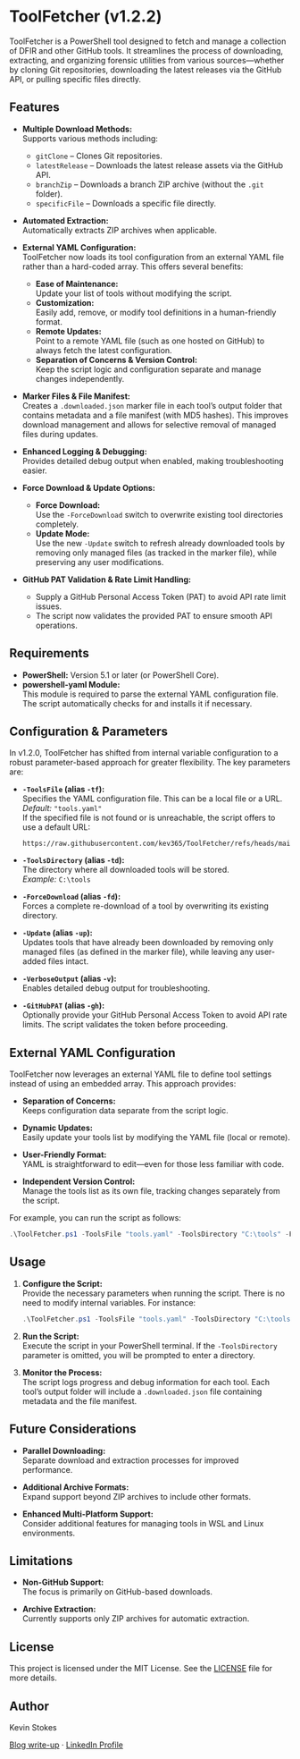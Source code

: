 # ToolFetcher (v1.2.2)

ToolFetcher is a PowerShell tool designed to fetch and manage a collection of DFIR and other GitHub tools. It streamlines the process of downloading, extracting, and organizing forensic utilities from various sources—whether by cloning Git repositories, downloading the latest releases via the GitHub API, or pulling specific files directly.

## Features

- **Multiple Download Methods:**  
  Supports various methods including:
  - `gitClone` – Clones Git repositories.
  - `latestRelease` – Downloads the latest release assets via the GitHub API.
  - `branchZip` – Downloads a branch ZIP archive (without the `.git` folder).
  - `specificFile` – Downloads a specific file directly.

- **Automated Extraction:**  
  Automatically extracts ZIP archives when applicable.

- **External YAML Configuration:**  
  ToolFetcher now loads its tool configuration from an external YAML file rather than a hard-coded array. This offers several benefits:
  - **Ease of Maintenance:**  
    Update your list of tools without modifying the script.
  - **Customization:**  
    Easily add, remove, or modify tool definitions in a human-friendly format.
  - **Remote Updates:**  
    Point to a remote YAML file (such as one hosted on GitHub) to always fetch the latest configuration.
  - **Separation of Concerns & Version Control:**  
    Keep the script logic and configuration separate and manage changes independently.

- **Marker Files & File Manifest:**  
  Creates a `.downloaded.json` marker file in each tool’s output folder that contains metadata and a file manifest (with MD5 hashes). This improves download management and allows for selective removal of managed files during updates.

- **Enhanced Logging & Debugging:**  
  Provides detailed debug output when enabled, making troubleshooting easier.

- **Force Download & Update Options:**  
  - **Force Download:**  
    Use the `-ForceDownload` switch to overwrite existing tool directories completely.
  - **Update Mode:**  
    Use the new `-Update` switch to refresh already downloaded tools by removing only managed files (as tracked in the marker file), while preserving any user modifications.

- **GitHub PAT Validation & Rate Limit Handling:**  
  - Supply a GitHub Personal Access Token (PAT) to avoid API rate limit issues.
  - The script now validates the provided PAT to ensure smooth API operations.

## Requirements

- **PowerShell:** Version 5.1 or later (or PowerShell Core).
- **powershell-yaml Module:**  
  This module is required to parse the external YAML configuration file. The script automatically checks for and installs it if necessary.

## Configuration & Parameters

In v1.2.0, ToolFetcher has shifted from internal variable configuration to a robust parameter-based approach for greater flexibility. The key parameters are:

- **`-ToolsFile` (alias `-tf`):**  
  Specifies the YAML configuration file. This can be a local file or a URL.  
  *Default:* `"tools.yaml"`  
  If the specified file is not found or is unreachable, the script offers to use a default URL:  
  ```
  https://raw.githubusercontent.com/kev365/ToolFetcher/refs/heads/main/tools.yaml
  ```

- **`-ToolsDirectory` (alias `-td`):**  
  The directory where all downloaded tools will be stored.  
  *Example:* `C:\tools`

- **`-ForceDownload` (alias `-fd`):**  
  Forces a complete re-download of a tool by overwriting its existing directory.

- **`-Update` (alias `-up`):**  
  Updates tools that have already been downloaded by removing only managed files (as defined in the marker file), while leaving any user-added files intact.

- **`-VerboseOutput` (alias `-v`):**  
  Enables detailed debug output for troubleshooting.

- **`-GitHubPAT` (alias `-gh`):**  
  Optionally provide your GitHub Personal Access Token to avoid API rate limits. The script validates the token before proceeding.

## External YAML Configuration

ToolFetcher now leverages an external YAML file to define tool settings instead of using an embedded array. This approach provides:

- **Separation of Concerns:**  
  Keeps configuration data separate from the script logic.

- **Dynamic Updates:**  
  Easily update your tools list by modifying the YAML file (local or remote).

- **User-Friendly Format:**  
  YAML is straightforward to edit—even for those less familiar with code.

- **Independent Version Control:**  
  Manage the tools list as its own file, tracking changes separately from the script.

For example, you can run the script as follows:

```powershell
.\ToolFetcher.ps1 -ToolsFile "tools.yaml" -ToolsDirectory "C:\tools" -ForceDownload -VerboseOutput -GitHubPAT "your_pat_here"
```

## Usage

1. **Configure the Script:**  
   Provide the necessary parameters when running the script. There is no need to modify internal variables. For instance:

   ```powershell
   .\ToolFetcher.ps1 -ToolsFile "tools.yaml" -ToolsDirectory "C:\tools" -Update -VerboseOutput
   ```

2. **Run the Script:**  
   Execute the script in your PowerShell terminal. If the `-ToolsDirectory` parameter is omitted, you will be prompted to enter a directory.

3. **Monitor the Process:**  
   The script logs progress and debug information for each tool. Each tool’s output folder will include a `.downloaded.json` file containing metadata and the file manifest.

## Future Considerations

- **Parallel Downloading:**  
  Separate download and extraction processes for improved performance.
  
- **Additional Archive Formats:**  
  Expand support beyond ZIP archives to include other formats.

- **Enhanced Multi-Platform Support:**  
  Consider additional features for managing tools in WSL and Linux environments.

## Limitations

- **Non-GitHub Support:**  
  The focus is primarily on GitHub-based downloads.

- **Archive Extraction:**  
  Currently supports only ZIP archives for automatic extraction.

## License

This project is licensed under the MIT License. See the [LICENSE](LICENSE) file for more details.

## Author

Kevin Stokes

[Blog write-up](https://dfir-kev.medium.com/tool-fetcher-499c99aaa9fa) · [LinkedIn Profile](https://www.linkedin.com/in/dfir-kev/)

